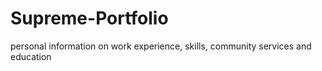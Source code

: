 # Supreme-Portfolio
personal information on work experience, skills, community services and education
